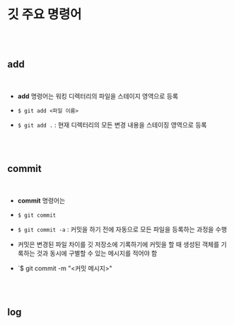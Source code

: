 # 깃 주요 명령어 

<br><br>

## add

<br>

+ **add** 명령어는 워킹 디렉터리의 파일을 스테이지 영역으로 등록

+ `$ git add <파일 이름>`

+ `$ git add .` : 현재 디렉터리의 모든 변경 내용을 스테이징 영역으로 등록

<br><br>

## commit

<br>

+ **commit** 명령어는 

+ `$ git commit`

+ `$ git commit -a` : 커밋을 하기 전에 자동으로 모든 파일을 등록하는 과정을 수행

+ 커밋은 변경된 파일 차이를 깃 저장소에 기록하기에 커밋을 할 때 생성된 객체를 기록하는 것과 동시에 구별할 수 있는 메시지를 적어야 함

+ `$ git commit -m "<커밋 메시지>" 

<br><br>

## log

